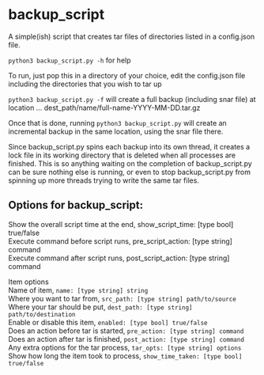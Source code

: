 # backup_script
A simple(ish) script that creates tar files of directories listed in a config.json file.

```python3 backup_script.py -h``` for help

To run, just pop this in a directory of your choice, edit the config.json file including the directories that you wish to tar up 

```python3 backup_script.py -f``` will create a full backup (including snar file) at location ... dest_path/name/full-name-YYYY-MM-DD.tar.gz

Once that is done, running ```python3 backup_script.py``` will create an incremental backup in the same location, using the snar file there.  


Since backup_script.py spins each backup into its own thread, it creates a lock file in its working directory that is deleted when all processes are finished. This is so anything waiting on the completion of backup_script.py can be sure nothing else is running, or even to stop backup_script.py from spinning up more threads trying to write the same tar files.

## Options for backup_script: ##
Show the overall script time at the end, show_script_time: [type bool] true/false   
Execute command before script runs, pre_script_action: [type string] command    
Execute command after script runs, post_script_action: [type string] command

Item options      
Name of item, `name: [type string] string`    
Where you want to tar from, `src_path: [type string] path/to/source`   
Where your tar should be put, `dest_path: [type string] path/to/destination`   
Enable or disable this item, `enabled: [type bool] true/false`   
Does an action before tar is started, `pre_action: [type string] command`   
Does an action after tar is finished, `post_action: [type string] command`   
Any extra options for the tar process, `tar_opts: [type string] options`   
Show how long the item took to process, `show_time_taken: [type bool] true/false`
